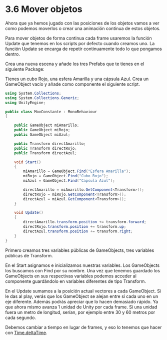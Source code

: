 # 3.6 Mover objetos
Ahora que ya hemos jugado con las posiciones de los objetos vamos a ver como podemos moverlos o crear una animación continua de estos objetos.

Para mover objetos de forma continua cada frame usaremos la función Update que tenemos en los scripts por defecto cuando creamos uno. La función Update se encarga de repetir continuamente todo lo que pongamos dentro.

Crea una nueva escena y añade los tres Prefabs que te tienes en el siguiente Package:

Tienes un cubo Rojo, una esfera Amarilla y una cápsula Azul. Crea un GameObject vacío y añade como componente el siguiente script.

````C#
using System.Collections;
using System.Collections.Generic;
using UnityEngine;

public class MovConstante : MonoBehaviour
{

    public GameObject miAmarillo;
    public GameObject miRojo;
    public GameObject miAzul;

    public Transform directAmarillo;
    public Transform directRojo;
    public Transform directAzul;

    void Start()
    {
        miAmarillo = GameObject.Find("Esfera Amarilla");
        miRojo = GameObject.Find("Cubo Rojo");
        miAzul = GameObject.Find("Capsula Azul");

        directAmarillo = miAmarillo.GetComponent<Transform>();
        directRojo = miRojo.GetComponent<Transform>();
        directAzul = miAzul.GetComponent<Transform>();
    }

    void Update()
    {
        directAmarillo.transform.position += transform.forward;
        directRojo.transform.position += transform.up;
        directAzul.transform.position += transform.right;
    }
}
````

Primero creamos tres variables públicas de GameObjects, tres variables públicas de Transform.

En el Start asignamos e inicializamos nuestras variables. Los GameObjects los buscamos con Find por su nombre. Una vez que tenemos guardado los GameObjects en sus respectivas variables podemos acceder al componente guardándolo en variables diferentes de tipo  Transform. 

En el Update sumamos a la posición actual vectores a cada GameObject. Si le das al play, verás que los GameObject se alejan entre sí cada uno en un eje diferente. Además podrás apreciar que lo hacen demasiado rápido. Ya que ahora mismo avanza 1 unidad de Unity por cada frame. Si una unidad fuera un metro de longitud, serían, por ejemplo entre 30 y 60 metros por cada segundo.

Debemos cambiar a tiempo en lugar de frames, y eso lo tenemos que  hacer con [Time.deltaTime][1].

[1]: https://
